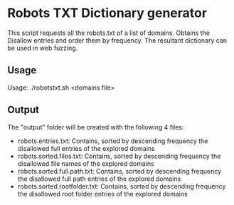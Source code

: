 Robots TXT Dictionary generator
===============================

This script requests all the robots.txt of a list of domains.
Obtains the Disallow entries and order them by frequency.
The resultant dictionary can be used in web fuzzing.

Usage
-----

Usage: ./robotstxt.sh &lt;domains file&gt;

Output
------

The "output" folder will be created with the following 4 files:
- robots.entries.txt: Contains, sorted by descending frequency the disallowed full entries of the explored domains
- robots.sorted.files.txt: Contains, sorted by descending frequency the disallowed file names of the explored domains
- robots.sorted.full.path.txt: Contains, sorted by descending frequency the disallowed full path entries of the explored domains
- robots.sorted.rootfolder.txt: Contains, sorted by descending frequency the disallowed root folder entries of the explored domains
